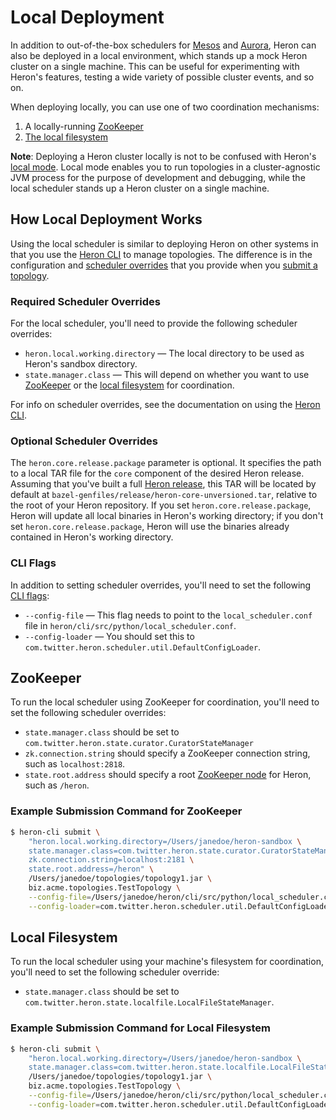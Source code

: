 # Local Deployment

In addition to out-of-the-box schedulers for [Mesos](mesos.html) and
[Aurora](aurora.html), Heron can also be deployed in a local environment, which
stands up a mock Heron cluster on a single machine. This can be useful for
experimenting with Heron's features, testing a wide variety of possible cluster
events, and so on.

When deploying locally, you can use one of two coordination mechanisms:

1. A locally-running [ZooKeeper](#zookeeper)
2. [The local filesystem](#local-filesystem)

**Note**: Deploying a Heron cluster locally is not to be confused with Heron's
[local mode](../developers/java/local-mode.html). Local mode enables you to run
topologies in a cluster-agnostic JVM process for the purpose of development and
debugging, while the local scheduler stands up a Heron cluster on a single
machine.

## How Local Deployment Works

Using the local scheduler is similar to deploying Heron on other systems in
that you use the [Heron CLI](../heron-cli.html) to manage topologies. The
difference is in the configuration and [scheduler
overrides](../heron-cli.html#submitting-a-topology) that you provide when
you [submit a topology](../heron-cli.html#submitting-a-topology).

### Required Scheduler Overrides

For the local scheduler, you'll need to provide the following scheduler
overrides:

* `heron.local.working.directory` &mdash; The local directory to be used as
  Heron's sandbox directory.
* `state.manager.class` &mdash; This will depend on whether you want to use
  [ZooKeeper](#zookeeper) or the [local filesystem](#local-filesystem) for
  coordination.

For info on scheduler overrides, see the documentation on using the [Heron
CLI](../heron-cli.html).

### Optional Scheduler Overrides

The `heron.core.release.package` parameter is optional. It specifies the path to
a local TAR file for the `core` component of the desired Heron release. Assuming
that you've built a full [Heron release](../../developers/compiling.html#building-a-full-release-package), this TAR will be
located by default at `bazel-genfiles/release/heron-core-unversioned.tar`,
relative to the root of your Heron repository. If you set
`heron.core.release.package`, Heron will update all local binaries in Heron's
working directory; if you don't set `heron.core.release.package`, Heron will use
the binaries already contained in Heron's working directory.

### CLI Flags

In addition to setting scheduler overrides, you'll need to set the following
[CLI flags](../heron-cli.html):

* `--config-file` &mdash; This flag needs to point to the `local_scheduler.conf`
  file in `heron/cli/src/python/local_scheduler.conf`.
* `--config-loader` &mdash; You should set this to
  `com.twitter.heron.scheduler.util.DefaultConfigLoader`.

## ZooKeeper

To run the local scheduler using ZooKeeper for coordination, you'll need to set
the following scheduler overrides:

* `state.manager.class` should be set to
  `com.twitter.heron.state.curator.CuratorStateManager`
* `zk.connection.string` should specify a ZooKeeper connection string, such as
  `localhost:2818`.
* `state.root.address` should specify a root
  [ZooKeeper node](https://zookeeper.apache.org/doc/trunk/zookeeperOver.html#Nodes+and+ephemeral+nodes)
  for Heron, such as `/heron`.

### Example Submission Command for ZooKeeper

```bash
$ heron-cli submit \
    "heron.local.working.directory=/Users/janedoe/heron-sandbox \
    state.manager.class=com.twitter.heron.state.curator.CuratorStateManager \
    zk.connection.string=localhost:2181 \
    state.root.address=/heron" \
    /Users/janedoe/topologies/topology1.jar \
    biz.acme.topologies.TestTopology \
    --config-file=/Users/janedoe/heron/cli/src/python/local_scheduler.conf \
    --config-loader=com.twitter.heron.scheduler.util.DefaultConfigLoader     
```

## Local Filesystem

To run the local scheduler using your machine's filesystem for coordination,
you'll need to set the following scheduler override:

* `state.manager.class` should be set to
  `com.twitter.heron.state.localfile.LocalFileStateManager`.

### Example Submission Command for Local Filesystem

```bash
$ heron-cli submit \
    "heron.local.working.directory=/Users/janedoe/heron-sandbox \
    state.manager.class=com.twitter.heron.state.localfile.LocalFileStateManager" \
    /Users/janedoe/topologies/topology1.jar \
    biz.acme.topologies.TestTopology \
    --config-file=/Users/janedoe/heron/cli/src/python/local_scheduler.conf \
    --config-loader=com.twitter.heron.scheduler.util.DefaultConfigLoader    
```
